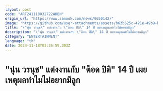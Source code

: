 ```yaml
---
layout: post
code: "ART241118032722WHBN"
origin_url: "https://www.sanook.com/news/9650142/"
image: "https://github.com/user-attachments/assets/b63b525c-421e-49b9-bc8a-102b1f9e52cb"
title: "\"นุ่น วรนุช\" แต่งงานกับ \"ต๊อด ปิติ\" 14 ปี เผยเหตุผลทำไมไม่อยากมีลูก"
description: "\"นุ่น วรนุช\" แต่งงานกับ \"ต๊อด ปิติ\" 14 ปี เผยเหตุผลทำไมไม่อยากมีลูก"
category: "ENTERTAINMENT"
language: "th"
date: 2024-11-18T03:36:59.303Z
---
```


# "นุ่น วรนุช" แต่งงานกับ "ต๊อด ปิติ" 14 ปี เผยเหตุผลทำไมไม่อยากมีลูก